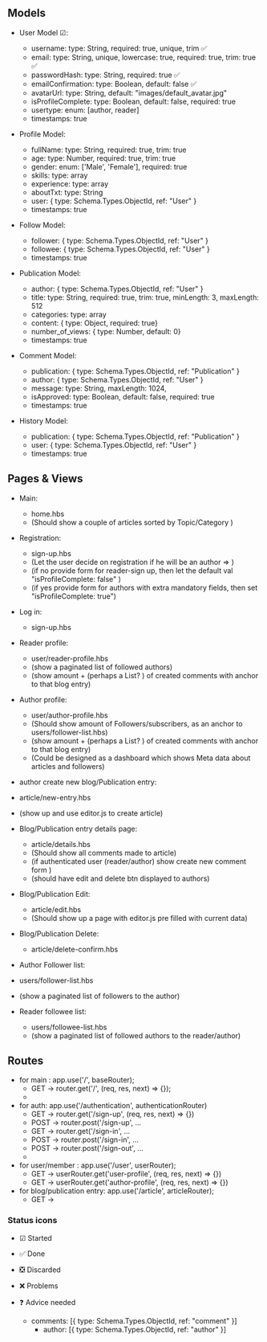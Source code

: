 ## Models

- User Model ☑:
  - username: type: String, required: true, unique, trim ✅
  - email: type: String, unique, lowercase: true, required: true, trim: true ✅
  - passwordHash: type: String, required: true ✅
  - emailConfirmation: type: Boolean, default: false ✅
  - avatarUrl: type: String, default: "images/default_avatar.jpg"
  - isProfileComplete: type: Boolean, default: false, required: true
  - usertype: enum: [author, reader]
  - timestamps: true

- Profile Model: 
  - fullName: type: String, required: true, trim: true
  - age: type: Number, required: true, trim: true
  - gender: enum: ['Male', 'Female'], required: true
  - skills: type: array
  - experience: type: array
  - aboutTxt: type: String
  - user: { type: Schema.Types.ObjectId, ref: "User" }
  - timestamps: true

- Follow Model:
  - follower: { type: Schema.Types.ObjectId, ref: "User" }
  - followee: { type: Schema.Types.ObjectId, ref: "User" }
  - timestamps: true

- Publication Model:
  - author: { type: Schema.Types.ObjectId, ref: "User" }
  - title: type: String, required: true, trim: true, minLength: 3, maxLength: 512
  - categories: type: array
  - content: { type: Object, required: true}
  - number_of_views: { type: Number, default: 0}
  - timestamps: true

- Comment Model:
  - publication: { type: Schema.Types.ObjectId, ref: "Publication" }
  - author: { type: Schema.Types.ObjectId, ref: "User" }
  - message: type: String, maxLength: 1024,
  - isApproved: type: Boolean, default: false, required: true
  - timestamps: true

- History Model:
  - publication: { type: Schema.Types.ObjectId, ref: "Publication" }
  - user: { type: Schema.Types.ObjectId, ref: "User" }
  - timestamps: true

## Pages & Views

- Main:
  - home.hbs
  - (Should show a couple of articles sorted by Topic/Category )
- Registration:
  - sign-up.hbs
  - (Let the user decide on registration if he will be an author => )
  - (if no provide form for reader-sign up, then let the default val "isProfileComplete: false" )
  - (if yes provide form for authors with extra mandatory fields, then set "isProfileComplete: true")
- Log in:

  - sign-up.hbs

- Reader profile:

  - user/reader-profile.hbs
  - (show a paginated list of followed authors)
  - (show amount + (perhaps a List? ) of created comments with anchor to that blog entry)

- Author profile:

  - user/author-profile.hbs
  - (Should show amount of Followers/subscribers, as an anchor to users/follower-list.hbs)
  - (show amount + (perhaps a List? ) of created comments with anchor to that blog entry)
  - (Could be designed as a dashboard which shows Meta data about articles and followers)

- author create new blog/Publication entry:
- article/new-entry.hbs
- (show up and use editor.js to create article)

- Blog/Publication entry details page:
  - article/details.hbs
  - (Should show all comments made to article)
  - (if authenticated user (reader/author) show create new comment form )
  - (should have edit and delete btn displayed to authors)
- Blog/Publication Edit:

  - article/edit.hbs
  - (Should show up a page with editor.js pre filled with current data)

- Blog/Publication Delete:

  - article/delete-confirm.hbs

- Author Follower list:
- users/follower-list.hbs
- (show a paginated list of followers to the author)

- Reader followee list:
  - users/followee-list.hbs
  - (show a paginated list of followed authors to the reader/author)

## Routes

- for main : app.use('/', baseRouter);
  - GET -> router.get('/', (req, res, next) => {});
  -
- for auth: app.use('/authentication', authenticationRouter)
  - GET -> router.get('/sign-up', (req, res, next) => {})
  - POST -> router.post('/sign-up', ...
  - GET -> router.get('/sign-in', ...
  - POST -> router.post('/sign-in', ...
  - POST -> router.post('/sign-out', ...
  -
- for user/member : app.use('/user', userRouter);
  - GET -> userRouter.get('user-profile', (req, res, next) => {})
  - GET -> userRouter.get('author-profile', (req, res, next) => {})
- for blog/publication entry: app.use('/article', articleRouter);
  - GET ->

### Status icons

- ☑ Started
- ✅ Done
- ❎ Discarded
- ❌ Problems
- ❓ Advice needed



  - comments: [{ type: Schema.Types.ObjectId, ref: "comment" }]
    - author: [{ type: Schema.Types.ObjectId, ref: "author" }]